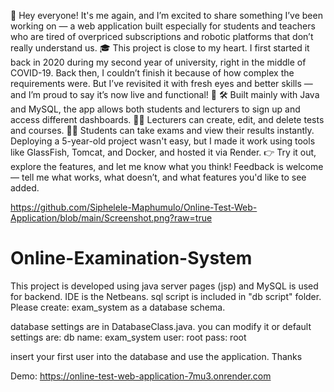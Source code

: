 🚀 Hey everyone!
It's me again, and I’m excited to share something I’ve been working on — a web application built especially for students and teachers who are tired of overpriced subscriptions and robotic platforms that don’t really understand us.
🎓 This project is close to my heart. I first started it back in 2020 during my second year of university, right in the middle of COVID-19. Back then, I couldn’t finish it because of how complex the requirements were. But I’ve revisited it with fresh eyes and better skills — and I’m proud to say it’s now live and functional! 🙌
🛠️ Built mainly with Java and MySQL, the app allows both students and lecturers to sign up and access different dashboards.
 👨‍🏫 Lecturers can create, edit, and delete tests and courses.
 🧑‍🎓 Students can take exams and view their results instantly.
Deploying a 5-year-old project wasn't easy, but I made it work using tools like GlassFish, Tomcat, and Docker, and hosted it via Render.
👉 Try it out, explore the features, and let me know what you think! Feedback is welcome — tell me what works, what doesn’t, and what features you'd like to see added.

https://github.com/Siphelele-Maphumulo/Online-Test-Web-Application/blob/main/Screenshot.png?raw=true

# Online-Examination-System
This project is developed using java server pages (jsp) and MySQL is used for backend.
IDE is the Netbeans.
sql script is included in "db script" folder.
Please create:
exam_system as a database schema.

database settings are in DatabaseClass.java.
you can modify it or default settings are:
db name:  exam_system
user:     root
pass:     root

insert your first user into the database and use the application.
Thanks

Demo:
https://online-test-web-application-7mu3.onrender.com
